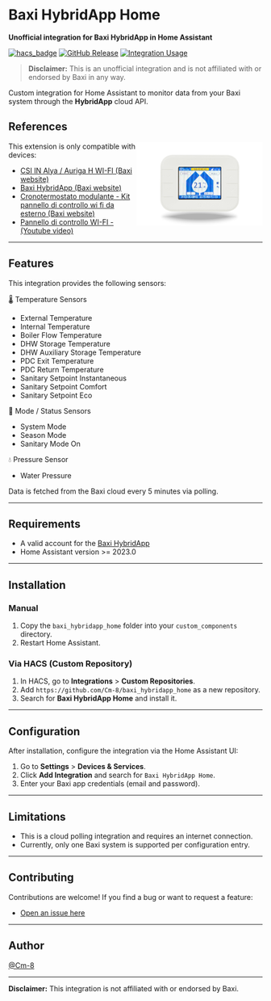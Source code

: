 # Baxi HybridApp Home

**Unofficial integration for Baxi HybridApp in Home Assistant**

[![hacs_badge](https://img.shields.io/badge/HACS-Custom-orange.svg?style=for-the-badge)](https://hacs.xyz/)
[![GitHub Release](https://img.shields.io/github/v/release/Cm-8/baxi_hybridapp_home.svg?style=for-the-badge&color=blue)](https://github.com/Cm-8/baxi_hybridapp_home/releases)
[![Integration Usage](https://img.shields.io/badge/dynamic/json?color=41BDF5&style=for-the-badge&logo=home-assistant&label=usage&suffix=%20installs&cacheSeconds=15600&url=https://analytics.home-assistant.io/custom_integrations.json&query=$.baxi_hybridapp_home.total)](https://analytics.home-assistant.io/)

> **Disclaimer:** This is an unofficial integration and is not affiliated with or endorsed by Baxi in any way.

Custom integration for Home Assistant to monitor data from your Baxi system through the **HybridApp** cloud API.


## References

<img src="/assets/pannello-di-controllo-wi-fi-da-esterno.png" alt="Pannello Controllo Wifi Esterno" width="250" height="auto" align="right">

This extension is only compatible with devices:
- [CSI IN Alya / Auriga H WI-FI (Baxi website)](https://www.baxi.it/prodotti/pompe-di-calore/sistemi-ad-incasso-in-pompa-di-calore-con-integrazione-solo-elettrica/csi-in-auriga-e-wi-fi)
- [Baxi HybridApp (Baxi website)](https://www.baxi.it/news/baxi-hybrid-app)
- [Cronotermostato modulante - Kit pannello di controllo wi fi da esterno (Baxi website)](https://www.youtube.com/redirect?event=video_description&redir_token=QUFFLUhqa2tDRmdtdDdKWFViSkpSbkViWmtqUldxX2o3UXxBQ3Jtc0tsZ0VnT0hxN2ZhUEk0MkVMU1ZvOE5fMVhDZEZnalkwNFhCRHBYU2lFQ2ljZnRFQ3JtdmFjcnRfZWtNYXNQVC1FOEx3SEwyd00zRUVGVzlTMDU2Ym1KR29SdjNvMWxsTlIzNlB6eU9ZcFNPbEZ4MHQzTQ&q=https%3A%2F%2Fwww.baxi.it%2Fprodotti%2Fdigital%2Fkit-pannello-di-controllo-wi-fi-da-esterno&v=RW-ZO0UKzrE)
- [Pannello di controllo WI-FI - (Youtube video)](https://www.youtube.com/watch?v=RW-ZO0UKzrE)


---

## Features

This integration provides the following sensors:

🌡️ Temperature Sensors
- External Temperature
- Internal Temperature
- Boiler Flow Temperature
- DHW Storage Temperature
- DHW Auxiliary Storage Temperature
- PDC Exit Temperature
- PDC Return Temperature
- Sanitary Setpoint Instantaneous
- Sanitary Setpoint Comfort
- Sanitary Setpoint Eco

🧭 Mode / Status Sensors
- System Mode
- Season Mode
- Sanitary Mode On

💧 Pressure Sensor
- Water Pressure

Data is fetched from the Baxi cloud every 5 minutes via polling.

---

## Requirements

- A valid account for the [Baxi HybridApp](https://play.google.com/store/apps/details?id=it.baxi.HybridApp)  
- Home Assistant version >= 2023.0

---

## Installation

### Manual

1. Copy the `baxi_hybridapp_home` folder into your `custom_components` directory.
2. Restart Home Assistant.

### Via HACS (Custom Repository)

1. In HACS, go to **Integrations** > **Custom Repositories**.
2. Add `https://github.com/Cm-8/baxi_hybridapp_home` as a new repository.
3. Search for **Baxi HybridApp Home** and install it.

---

## Configuration

After installation, configure the integration via the Home Assistant UI:

1. Go to **Settings** > **Devices & Services**.
2. Click **Add Integration** and search for `Baxi HybridApp Home`.
3. Enter your Baxi app credentials (email and password).

---

## Limitations

- This is a cloud polling integration and requires an internet connection.
- Currently, only one Baxi system is supported per configuration entry.

---

## Contributing

Contributions are welcome! If you find a bug or want to request a feature:

- [Open an issue here](https://github.com/Cm-8/baxi_hybridapp_home/issues)

---

## Author

[@Cm-8](https://github.com/Cm-8)

---

**Disclaimer:** This integration is not affiliated with or endorsed by Baxi.
